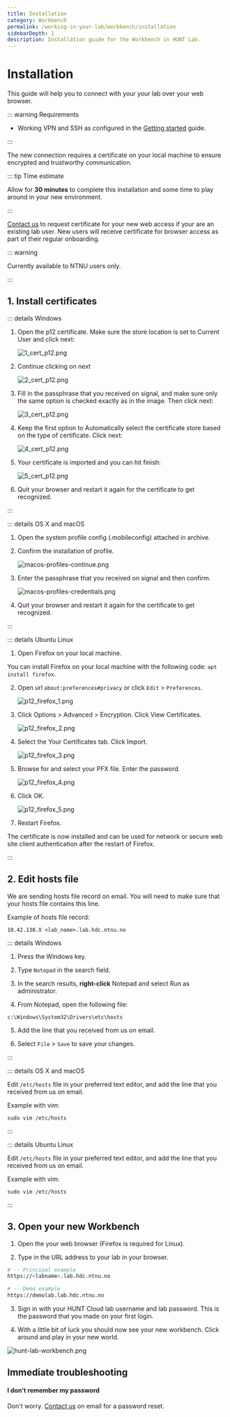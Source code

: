 ```yaml
---
title: Installation
category: Workbench
permalink: /working-in-your-lab/workbench/installation
sidebarDepth: 1
description: Installation guide for the Workbench in HUNT Lab.
---
```


# Installation

This guide will help you to connect with your your lab over your web browser.

::: warning Requirements

- Working VPN and SSH as configured in the [Getting started](/getting-started/) guide.

:::

The new connection requires a certificate on your local machine to ensure encrypted and trustworthy communication.

::: tip Time estimate

Allow for **30 minutes** to complete this installation and some time to play around in your new environment.

:::

[Contact us](/contact) to request certificate for your new web access if your are an existing lab user. New users will receive certificate for browser access as part of their regular onboarding.

::: warning

Currently available to NTNU users only.

:::


## 1. Install certificates


::: details Windows

1. Open the p12 certificate. Make sure the store location is set to Current User and click next:

   ![1_cert_p12.png](./images/1_cert_p12.png)

2. Continue clicking on next

   ![2_cert_p12.png](./images/2_cert_p12.png)

3. Fill in the passphrase that you received on signal, and make sure only the same option is checked exactly as in the image. Then click next:

   ![3_cert_p12.png](./images/3_cert_p12.png)

4. Keep the first option to Automatically select the certificate store based on the type of certificate. Click next:

   ![4_cert_p12.png](./images/4_cert_p12.png)

5. Your certificate is imported and you can hit finish:

   ![5_cert_p12.png](./images/5_cert_p12.png)

6. Quit your browser and restart it again for the certificate to get recognized.

:::


::: details OS X and macOS

1. Open the system profile config (.mobileconfig) attached in archive.

2. Confirm the installation of profile.

   ![macos-profiles-continue.png](./images/macos-profiles-continue.png)

3. Enter the passphrase that you received on signal and then confirm.

   ![macos-profiles-credentials.png](./images/macos-profiles-credentials.png)

4. Quit your browser and restart it again for the certificate to get recognized.

:::


::: details Ubuntu Linux

1. Open Firefox on your local machine.

You can install Firefox on your local machine with the following code: `apt install firefox`.

2. Open url `about:preferences#privacy` or click `Edit` > `Preferences`.

   ![p12_firefox_1.png](./images/p12_firefox_1.png)

3. Click Options > Advanced > Encryption. Click View Certificates.

   ![p12_firefox_2.png](./images/p12_firefox_2.png)

4. Select the Your Certificates tab. Click Import.

   ![p12_firefox_3.png](./images/p12_firefox_3.png)

5. Browse for and select your PFX file. Enter the password.

   ![p12_firefox_4.png](./images/p12_firefox_4.png)

6. Click OK.

   ![p12_firefox_5.png](./images/p12_firefox_5.png)

7. Restart Firefox.

The certificate is now installed and can be used for network or secure web site client authentication after the restart of Firefox.

:::

## 2. Edit hosts file

We are sending hosts file record on email. You will need to make sure that your hosts file contains this line.

Example of hosts file record:
```
10.42.130.X <lab_name>.lab.hdc.ntnu.no
```

::: details Windows

  1. Press the Windows key.

  2. Type `Notepad` in the search field.

  3. In the search results, **right-click** Notepad and select Run as administrator.

  4. From Notepad, open the following file:

  ```
  c:\Windows\System32\Drivers\etc\hosts
  ```

  5. Add the line that you received from us on email.

  6. Select `File` > `Save` to save your changes.

:::

::: details OS X and macOS

  Edit `/etc/hosts` file in your preferred text editor, and add the line that you received from us on email.

  Example with vim:

  ```
  sudo vim /etc/hosts
  ```

:::

::: details Ubuntu Linux

  Edit `/etc/hosts` file in your preferred text editor, and add the line that you received from us on email.

  Example with vim:

  ```
  sudo vim /etc/hosts
  ```

:::

## 3. Open your new Workbench

1. Open the your web browser (Firefox is required for Linux).

2. Type in the URL address to your lab in your browser.

```bash
# -- Principal example
https://<labname>.lab.hdc.ntnu.no

# -- Demo example
https://demolab.lab.hdc.ntnu.no
```

3. Sign in with your HUNT Cloud lab username and lab password. This is the password that you made on your first login.

4. With a little bit of luck you should now see your new workbench. Click around and play in your new world.

  ![hunt-lab-workbench.png](./images/hunt-lab-workbench.png)



## Immediate troubleshooting

#### I don't remember my password

Don't worry. [Contact us](/contact) on email for a password reset.
